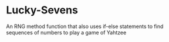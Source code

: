 # Lucky-Sevens
An RNG method function that also uses if-else statements to find sequences of numbers to play a game of Yahtzee 
